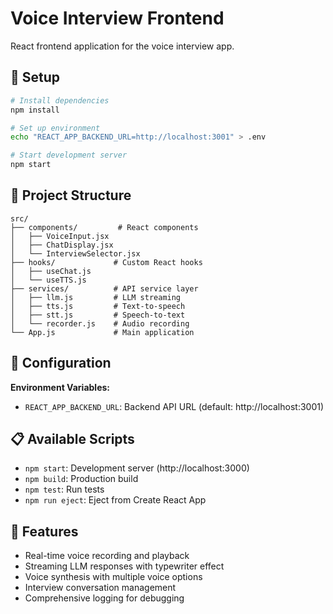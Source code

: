# Voice Interview Frontend

React frontend application for the voice interview app.

## 🚀 Setup

```bash
# Install dependencies
npm install

# Set up environment
echo "REACT_APP_BACKEND_URL=http://localhost:3001" > .env

# Start development server
npm start
```

## 📁 Project Structure

```
src/
├── components/         # React components
│   ├── VoiceInput.jsx
│   ├── ChatDisplay.jsx
│   └── InterviewSelector.jsx
├── hooks/             # Custom React hooks  
│   ├── useChat.js
│   └── useTTS.js
├── services/          # API service layer
│   ├── llm.js         # LLM streaming
│   ├── tts.js         # Text-to-speech
│   ├── stt.js         # Speech-to-text
│   └── recorder.js    # Audio recording
└── App.js             # Main application
```

## 🔧 Configuration

**Environment Variables:**
- `REACT_APP_BACKEND_URL`: Backend API URL (default: http://localhost:3001)

## 📋 Available Scripts

- `npm start`: Development server (http://localhost:3000)
- `npm build`: Production build
- `npm test`: Run tests
- `npm run eject`: Eject from Create React App

## 🎯 Features

- Real-time voice recording and playback
- Streaming LLM responses with typewriter effect
- Voice synthesis with multiple voice options
- Interview conversation management
- Comprehensive logging for debugging 